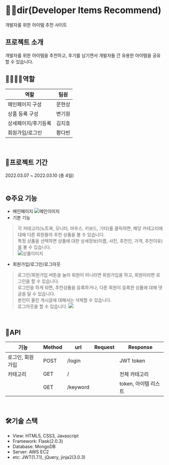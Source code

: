 # 👨‍💻dir(Developer Items Recommend)
개발자를 위한 아이템 추천 사이트
<br/>



## 프로젝트 소개
개발자를 위한 아이템을 추천하고, 후기를 남기면서 개발자들 간 유용한 아이템을 공유할 수 있습니다.
<br/>

## 👨‍👨‍👧‍👦역할
|역할|팀원|
|--|--|
|메인페이지 구성|문현상|  
|상품 등록 구성| 변기원|  
|상세페이지/후기등록|김지호|  
|회원가입/로그인|황다빈|  
<br/>



## 📆프로젝트 기간
2022.03.07 ~ 2022.03.10 (총 4일)  
<br/>

  
## ⚙️주요 기능
- 메인페이지
![메인이미지](/static/assets/img/main.png)
- 기본 기능
> 각 카테고리(노트북, 모니터, 마우스, 키보드, 기타)를 클릭하면, 해당 카테고리에 대해 다른 회원들의 추천 상품을 볼 수 있습니다.  
> 특정 상품을 선택하면 상품에 대한 상세정보(이름, 사진, 추천인, 가격, 추천이유)를 볼 수 있습니다.  
![상품이미지](/static/assets/img/items.png)

- 회원가입/로그인/로그아웃
> 로그인/회원가입 버튼을 눌러 회원이 아니라면 회원가입을 하고, 회원이라면 로그인을 할 수 있습니다.  
> 로그인을 하게 되면, 추천상품을 등록하거나, 다른 회원이 등록한 상품에 대해 댓글을 달 수 있습니다.  
> 본인이 올린 게시글에 대해서는 삭제할 수 있습니다.  
> 로그아웃을 할 수 있습니다.
> ![](/static/assets/img/register.png)
<br/>


## 📑API
|기능|Method|url|Request|Response|
|------|---|---|---|---|
|로그인, 회원가입|POST|/login||JWT token|
|카테고리|GET|/||전체 카테고리|
||GET|/keyword||token, 아이템 리스트|
<br/>


## 🛠️기술 스택
- View: HTML5, CSS3, Javascript 
- Framework: Flask(2.0.3)
- Database: MongoDB
- Server: AWS EC2
- etc: JWT(1.7.1), jQuery, jinja2(3.0.3)

